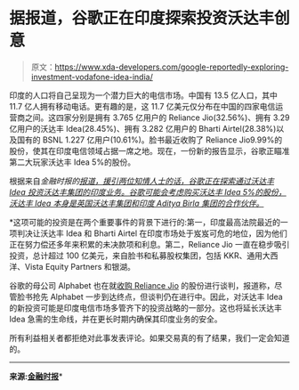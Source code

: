 # 据报道，谷歌正在印度探索投资沃达丰创意

> 原文：<https://www.xda-developers.com/google-reportedly-exploring-investment-vodafone-idea-india/>

印度的人口将自己呈现为一个潜力巨大的电信市场。中国有 13.5 亿人口，其中 11.7 亿人拥有移动电话。更有趣的是，这 11.7 亿美元仅分布在中国的四家电信运营商之间。这四家分别是拥有 3.765 亿用户的 Reliance Jio(32.56%)、拥有 3.29 亿用户的沃达丰 Idea(28.45%)、拥有 3.282 亿用户的 Bharti Airtel(28.38%)以及国有的 BSNL 1.227 亿用户(10.61%)。脸书最近收购了 Reliance Jio9.99%的股份，使其在印度电信领域占据一席之地。现在，一份新的报告显示，谷歌正瞄准第二大玩家沃达丰 Idea 5%的股份。

根据来自*金融时报的[报道，援引两位知情人士的话，谷歌正在探索通过沃达丰 Idea 投资沃达丰集团的印度业务。谷歌可能会考虑购买沃达丰 Idea 5%的股份，沃达丰 Idea 本身是英国沃达丰集团和印度 Aditya Birla 集团的合作伙伴。](https://www.ft.com/content/3f763918-d0b1-4a02-a581-e241753c75eb)*

 *这项可能的投资是在两个重要事件的背景下进行的:第一，印度最高法院最近的一项判决让沃达丰 Idea 和 Bharti Airtel 在印度市场处于岌岌可危的地位，因为他们正在努力偿还多年来积累的未决款项和利息。第二，Reliance Jio 一直在稳步吸引投资，总计超过 100 亿美元，来自脸书和私募股权集团，包括 KKR、通用大西洋、Vista Equity Partners 和银湖。

谷歌的母公司 Alphabet 也在就[收购 Reliance Jio](https://www.xda-developers.com/facebook-google-reportedly-wanted-stakes-reliance-jio/) 的股份进行谈判，报道称，尽管脸书抢先 Alphabet 一步到达终点，但谈判仍在进行中。因此，对沃达丰 Idea 的新投资可能是印度电信市场多管齐下的投资战略的一部分。这也将延长沃达丰 Idea 急需的生命线，并在更长时期内确保其印度业务的安全。

所有利益相关者都拒绝对此事发表评论。如果交易真的有了结果，我们一定会知道的。

* * *

**来源:[金融时报](https://www.ft.com/content/3f763918-d0b1-4a02-a581-e241753c75eb)***